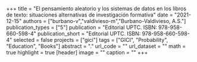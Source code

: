 +++
title = "El pensamiento aleatorio y los sistemas de datos en los libros de texto: situaciones alternativas de investigación formativa"
date = "2021-12-15"
authors = ["burbano-v","valdivieso-m","Burbano-Valdivieso, A.S."]
publication_types = ["5"]
publication = "Editorial UPTC. ISBN: 978-958-660-598-4"
publication_short = "Editorial UPTC. ISBN: 978-958-660-598-4"
selected = false
projects = ["gici"]
tags = ["GICI", "Probability", "Education", "Books"]
abstract = "."
url_code = ""
url_dataset = ""
math = true
highlight = true
[header]
image = ""
caption = ""
+++
